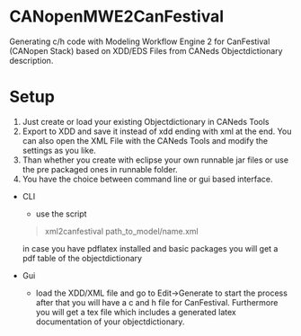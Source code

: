 CANopenMWE2CanFestival
======================

Generating c/h code with Modeling Workflow Engine 2 for CanFestival (CANopen Stack) based on XDD/EDS Files from CANeds Objectdictionary description.

Setup
=====

1. Just create or load your existing Objectdictionary in CANeds Tools
2. Export to XDD and save it instead of xdd ending with xml at the end. You can also open the XML File with the 
  CANeds Tools and modify the settings as you like.
3. Than whether you create with eclipse your own runnable jar files or use the pre packaged ones in runnable folder.
4. You have the choice between command line or gui based interface. 
  
  * CLI

    * use the script 
    
    > xml2canfestival path_to_model/name.xml

    in case you have pdflatex installed and basic packages you will get a pdf table of the objectdictionary

  * Gui

    * load the XDD/XML file and go to Edit->Generate to start the process after that you will have a c and h file for CanFestival. Furthermore you will get a tex file which includes a generated latex documentation of your objectdictionary.
